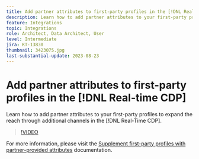```yaml
---
title: Add partner attributes to first-party profiles in the [!DNL Real-time CDP]
description: Learn how to add partner attributes to your first-party profiles to expand the reach through additional channels in the [!DNL Real-Time CDP].
feature: Integrations
topic: Integrations
role: Architect, Data Architect, User
level: Intermediate
jira: KT-13830
thumbnail: 3423075.jpg
last-substantial-update: 2023-08-23
---
```

# Add partner attributes to first-party profiles in the [!DNL Real-time CDP]

Learn how to add partner attributes to your first-party profiles to expand the reach through additional channels in the [!DNL Real-Time CDP].

>[!VIDEO](https://video.tv.adobe.com/v/3423075/?quality=12&learn=on)

For  more information, please visit the [Supplement first-party profiles with partner-provided attributes](https://experienceleague.adobe.com/docs/experience-platform/rtcdp/use-cases/partner-data/supplement-first-party-profiles.html) documentation.
